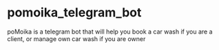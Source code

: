 # pomoika_telegram_bot
poMoika is a telegram bot that will help you book a car wash if you are a client, or manage own car wash if you are owner
